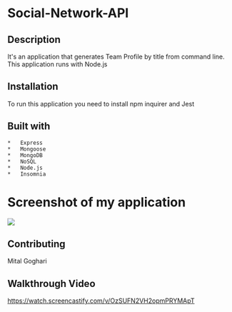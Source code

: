 # Social-Network-API

## Description

It's an application that generates Team Profile by title from command line. This application runs with Node.js

## Installation
To run this application you need to install npm inquirer and Jest

## Built with 
    *   Express
    *   Mongoose
    *   MongoDB
    *   NoSQL
    *   Node.js
    *   Insomnia



# Screenshot of my application

![](./assets/image/teamprofile.png)



## Contributing

Mital Goghari


## Walkthrough Video
https://watch.screencastify.com/v/OzSUFN2VH2opmPRYMApT
